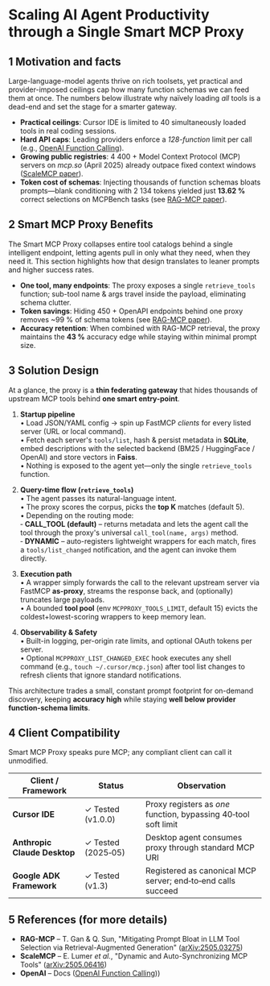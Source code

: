 # Scaling AI Agent Productivity through a Single Smart MCP Proxy

## 1 Motivation and facts

Large-language-model agents thrive on rich toolsets, yet practical and provider-imposed ceilings cap how many function schemas we can feed them at once. The numbers below illustrate why naïvely loading *all* tools is a dead-end and set the stage for a smarter gateway.

* **Practical ceilings**: Cursor IDE is limited to 40 simultaneously loaded tools in real coding sessions.
* **Hard API caps**: Leading providers enforce a *128-function* limit per call (e.g., [OpenAI Function Calling](https://platform.openai.com/docs/guides/function-calling)).
* **Growing public registries**: 4 400 + Model Context Protocol (MCP) servers on *mcp.so* (April 2025) already outpace fixed context windows ([ScaleMCP paper](https://arxiv.org/abs/2505.06416)).
* **Token cost of schemas**: Injecting thousands of function schemas bloats prompts—blank conditioning with 2 134 tokens yielded just **13.62 %** correct selections on MCPBench tasks (see [RAG-MCP paper](https://arxiv.org/abs/2505.03275)).

## 2 Smart MCP Proxy Benefits

The Smart MCP Proxy collapses entire tool catalogs behind a single intelligent endpoint, letting agents pull in only what they need, when they need it. This section highlights how that design translates to leaner prompts and higher success rates.

* **One tool, many endpoints**: The proxy exposes a single `retrieve_tools` function; sub-tool name & args travel inside the payload, eliminating schema clutter.
* **Token savings**: Hiding 450 + OpenAPI endpoints behind one proxy removes ~99 % of schema tokens (see [RAG-MCP paper](https://arxiv.org/abs/2505.03275)).
* **Accuracy retention**: When combined with RAG-MCP retrieval, the proxy maintains the **43 %** accuracy edge while staying within minimal prompt size.

## 3 Solution Design

At a glance, the proxy is a **thin federating gateway** that hides thousands of upstream MCP tools behind **one smart entry-point**.

1. **Startup pipeline**  
   • Load JSON/YAML config → spin up FastMCP _clients_ for every listed server (URL or local command).  
   • Fetch each server's `tools/list`, hash & persist metadata in **SQLite**, embed descriptions with the selected backend (BM25 / HuggingFace / OpenAI) and store vectors in **Faiss**.  
   • Nothing is exposed to the agent yet—only the single `retrieve_tools` function.

2. **Query-time flow (`retrieve_tools`)**  
   • The agent passes its natural-language intent.  
   • The proxy scores the corpus, picks the **top K** matches (default 5).  
   • Depending on the routing mode:  
     ‑ **CALL_TOOL (default)** – returns metadata and lets the agent call the tool through the proxy's universal `call_tool(name, args)` method.  
     ‑ **DYNAMIC** – auto-registers lightweight wrappers for each match, fires a `tools/list_changed` notification, and the agent can invoke them directly.

3. **Execution path**  
   • A wrapper simply forwards the call to the relevant upstream server via FastMCP **as-proxy**, streams the response back, and (optionally) truncates large payloads.  
   • A bounded **tool pool** (env `MCPPROXY_TOOLS_LIMIT`, default 15) evicts the coldest+lowest-scoring wrappers to keep memory lean.

4. **Observability & Safety**  
   • Built-in logging, per-origin rate limits, and optional OAuth tokens per server.  
   • Optional `MCPPROXY_LIST_CHANGED_EXEC` hook executes any shell command (e.g., `touch ~/.cursor/mcp.json`) after tool list changes to refresh clients that ignore standard notifications.

This architecture trades a small, constant prompt footprint for on-demand discovery, keeping **accuracy high** while staying **well below provider function-schema limits**.

## 4 Client Compatibility

Smart MCP Proxy speaks pure MCP; any compliant client can call it unmodified.

| Client / Framework           | Status             | Observation                                                     |
| ---------------------------- | ------------------ | --------------------------------------------------------------- |
| **Cursor IDE**               | ✓ Tested (v1.0.0)  | Proxy registers as *one* function, bypassing 40‑tool soft limit |
| **Anthropic Claude Desktop** | ✓ Tested (2025‑05) | Desktop agent consumes proxy through standard MCP URI           |
| **Google ADK Framework**     | ✓ Tested (v1.3)    | Registered as canonical MCP server; end‑to‑end calls succeed    |

## 5 References (for more details)

* **RAG-MCP** – T. Gan & Q. Sun, "Mitigating Prompt Bloat in LLM Tool Selection via Retrieval-Augmented Generation" ([arXiv:2505.03275](https://arxiv.org/abs/2505.03275))
* **ScaleMCP** – E. Lumer *et al.*, "Dynamic and Auto-Synchronizing MCP Tools" ([arXiv:2505.06416](https://arxiv.org/abs/2505.06416))
* **OpenAI** – Docs ([OpenAI Function Calling](https://platform.openai.com/docs/guides/function-calling)))
